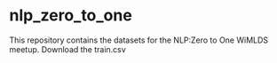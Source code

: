 # nlp_zero_to_one

This repository contains the datasets for the NLP:Zero to One WiMLDS meetup. Download the train.csv 
